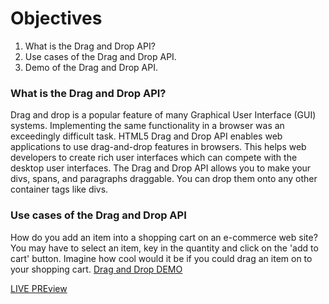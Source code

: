# Objectives

1. What is the Drag and Drop API?
2. Use cases of the Drag and Drop API.
3. Demo of the Drag and Drop API.

### What is the Drag and Drop API?
Drag and drop is a popular feature of many Graphical User Interface (GUI) systems. Implementing the same functionality in a browser was an exceedingly difficult task. HTML5 Drag and Drop API enables web applications to use drag-and-drop features in browsers. This helps web developers to create rich user interfaces which can compete with the desktop user interfaces. The Drag and Drop API allows you to make your divs, spans, and paragraphs draggable. You can drop them onto any other container tags like divs.

### Use cases of the Drag and Drop API
How do you add an item into a shopping cart on an e-commerce web site? You may have to select an item, key in the quantity and click on the 'add to cart' button. Imagine how cool would it be if you could drag an item on to your shopping cart.
[Drag and Drop DEMO](https://cf-courses-data.s3.us.cloud-object-storage.appdomain.cloud/IBMDeveloperSkillsNetwork-CD0101EN-SkillsNetwork/labs/demos/drag-and-drop-demo.html?utm_medium=Exinfluencer&utm_source=Exinfluencer&utm_content=000026UJ&utm_term=10006555&utm_id=NA-SkillsNetwork-wwwcourseraorg-SkillsNetworkCoursesIBMDeveloperSkillsNetworkCD0101ENSkillsNetwork20336975-2021-01-01)


[LIVE PREview](https://cf-courses-data.s3.us.cloud-object-storage.appdomain.cloud/IBMDeveloperSkillsNetwork-CD0101EN-SkillsNetwork/labs/demos/demo2-instructions.md.html?origin=www.coursera.org)
